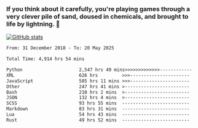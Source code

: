 ### If you think about it carefully, you're playing games through a very clever pile of sand, doused in chemicals, and brought to life by lightning.  👋


[![GitHub stats](https://github-readme-stats.vercel.app/api?username=XenophonLXH&show_icons=true&theme=codeSTACKr)](https://github.com/anuraghazra/github-readme-stats)


<!--START_SECTION:waka-->

```txt
From: 31 December 2018 - To: 20 May 2025

Total Time: 4,914 hrs 54 mins

Python                     2,547 hrs 49 mins>>>>>>>>>>>>>------------   51.84 %
XML                        626 hrs         >>>----------------------   12.74 %
JavaScript                 585 hrs 11 mins >>>----------------------   11.91 %
Other                      247 hrs 41 mins >------------------------   05.04 %
Bash                       210 hrs 2 mins  >------------------------   04.27 %
JSON                       132 hrs 4 mins  >------------------------   02.69 %
SCSS                       93 hrs 55 mins  -------------------------   01.91 %
Markdown                   83 hrs 31 mins  -------------------------   01.70 %
Lua                        54 hrs 43 mins  -------------------------   01.11 %
Rust                       49 hrs 52 mins  -------------------------   01.01 %
```

<!--END_SECTION:waka-->

